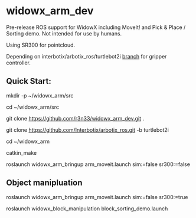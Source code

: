 # widowx_arm_dev

Pre-release ROS support for WidowX including MoveIt! and Pick & Place / Sorting demo. Not intended for use by humans.

Using SR300 for pointcloud.

Depending on interbotix/arbotix_ros/turtlebot2i [branch](https://github.com/Interbotix/arbotix_ros/tree/turtlebot2i) for gripper controller.

## Quick Start:

mkdir -p ~/widowx_arm/src

cd ~/widowx_arm/src

git clone https://github.com/r3n33/widowx_arm_dev.git .

git clone https://github.com/Interbotix/arbotix_ros.git -b turtlebot2i

cd ~/widowx_arm

catkin_make

roslaunch widowx_arm_bringup arm_moveit.launch sim:=false sr300:=false

## Object manipluation 

roslaunch widowx_arm_bringup arm_moveit.launch sim:=false sr300:=true

roslaunch widowx_block_manipulation block_sorting_demo.launch
